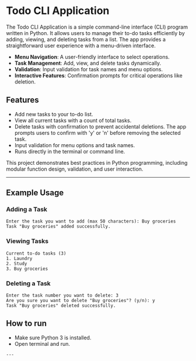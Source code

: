 # Todo CLI Application

The Todo CLI Application is a simple command-line interface (CLI) program written in Python. It allows users to manage their to-do tasks efficiently by adding, viewing, and deleting tasks from a list. The app provides a straightforward user experience with a menu-driven interface.

- **Menu Navigation**: A user-friendly interface to select operations.
- **Task Management**: Add, view, and delete tasks dynamically.
- **Validation**: Input validation for task names and menu options.
- **Interactive Features**: Confirmation prompts for critical operations like deletion.

## Features

- Add new tasks to your to-do list.
- View all current tasks with a count of total tasks.
- Delete tasks with confirmation to prevent accidental deletions. The app prompts users to confirm with 'y' or 'n' before removing the selected task.
- Input validation for menu options and task names.
- Runs directly in the terminal or command line.

This project demonstrates best practices in Python programming, including modular function design, validation, and user interaction.

---

## Example Usage

### Adding a Task
```plaintext
Enter the task you want to add (max 50 characters): Buy groceries
Task "Buy groceries" added successfully.
```

### Viewing Tasks
```plaintext
Current to-do tasks (3)
1. Laundry
2. Study
3. Buy groceries
```

### Deleting a Task
```plaintext
Enter the task number you want to delete: 3
Are you sure you want to delete "Buy groceries"? (y/n): y
Task "Buy groceries" deleted successfully.
```

## How to run
- Make sure Python 3 is installed.
- Open terminal and run.
```bash
---





